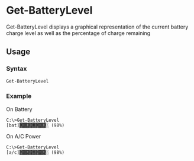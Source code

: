# Get-BatteryLevel
Get-BatteryLevel displays a graphical representation of the current battery charge level as well as the percentage of charge remaining
## Usage
### Syntax
```powershell
Get-BatteryLevel
```
### Example
On Battery
```
C:\>Get-BatteryLevel
[bat]▓▓▓▓▓▓▓▓▓▓░ (98%)
```
On A/C Power
```
C:\>Get-BatteryLevel
[a/c]▓▓▓▓▓▓▓▓▓▓░ (98%)
```